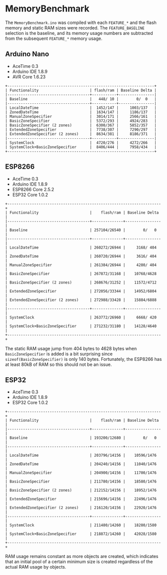 # MemoryBenchmark

The `MemoryBenchmark.ino` was compiled with each `FEATURE_*` and the flash
memory and static RAM sizes were recorded. The `FEATURE_BASELINE` selection is
the baseline, and its memory usage  numbers are subtracted from the subsequent
`FEATURE_*` memory usage.

## Arduino Nano

* AceTime 0.3
* Arduino IDE 1.8.9
* AVR Core 1.6.23

```
+------------------------------------------------------------------+
| Functionality                       | flash/ram | Baseline Delta |
|-------------------------------------+-----------+----------------|
| Baseline                            |   448/ 10 |        0/  0   |
|-------------------------------------+-----------+----------------|
| LocalDateTime                       |  1452/147 |     1003/137   |
| ZonedDateTime                       |  1634/147 |     1186/137   |
| ManualZoneSpecifier                 |  3014/171 |     2566/161   |
| BasicZoneSpecifier                  |  5372/293 |     4924/283   |
| BasicZoneSpecifier (2 zones)        |  6300/367 |     5852/357   |
| ExtendedZoneSpecifier               |  7738/307 |     7290/297   |
| ExtendedZoneSpecifier (2 zones)     |  8634/381 |     8186/371   |
|-------------------------------------+-----------+----------------|
| SystemClock                         |  4720/276 |     4272/266   |
| SystemClock+BasicZoneSpecifier      |  8406/444 |     7958/434   |
+------------------------------------------------------------------+
```

## ESP8266

* AceTime 0.3
* Arduino IDE 1.8.9
* ESP8266 Core 2.5.2
* ESP32 Core 1.0.2

```
+---------------------------------------------------------------------+
| Functionality                       |    flash/ram | Baseline Delta |
|-------------------------------------+--------------+----------------|
| Baseline                            | 257104/26540 |        0/   0  |
|-------------------------------------+--------------+----------------|
| LocalDateTime                       | 260272/26944 |     3168/ 404  |
| ZonedDateTime                       | 260720/26944 |     3616/ 404  |
| ManualZoneSpecifier                 | 261384/26944 |     4280/ 404  |
| BasicZoneSpecifier                  | 267872/31168 |    10768/4628  |
| BasicZoneSpecifier (2 zones)        | 268676/31252 |    11572/4712  |
| ExtendedZoneSpecifier               | 272056/33344 |    14952/6804  |
| ExtendedZoneSpecifier (2 zones)     | 272988/33428 |    15884/6888  |
|-------------------------------------+--------------+----------------|
| SystemClock                         | 263772/26960 |     6668/ 420  |
| SystemClock+BasicZoneSpecifier      | 271232/31180 |    14128/4640  |
+---------------------------------------------------------------------+
```

The static RAM usage jump from 404 bytes to 4628 bytes when `BasicZoneSpecifier`
is added is a bit surprising since `sizeof(BasicZoneSpecifier)` is only 140
bytes. Fortunately, the ESP8266 has at least 80kB of RAM so this should not be
an issue.

## ESP32

* AceTime 0.3
* Arduino IDE 1.8.9
* ESP32 Core 1.0.2

```
+---------------------------------------------------------------------+
| Functionality                       |    flash/ram | Baseline Delta |
|-------------------------------------+--------------+----------------|
| Baseline                            | 193200/12680 |        0/   0  |
|-------------------------------------+--------------+----------------|
| LocalDateTime                       | 203796/14156 |    10596/1476  |
| ZonedDateTime                       | 204240/14156 |    11040/1476  |
| ManualZoneSpecifier                 | 204900/14156 |    11700/1476  |
| BasicZoneSpecifier                  | 211780/14156 |    18580/1476  |
| BasicZoneSpecifier (2 zones)        | 212152/14156 |    18952/1476  |
| ExtendedZoneSpecifier               | 215696/14156 |    22496/1476  |
| ExtendedZoneSpecifier (2 zones)     | 216120/14156 |    22920/1476  |
|-------------------------------------+--------------+----------------|
| SystemClock                         | 211480/14260 |    18280/1580  |
| SystemClock+BasicZoneSpecifier      | 218872/14260 |    42028/1580  |
+---------------------------------------------------------------------+
```

RAM usage remains constant as more objects are created, which indicates that an
initial pool of a certain minimum size is created regardless of the actual RAM
usage by objects.
